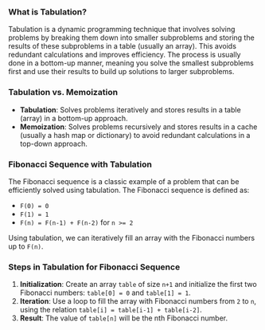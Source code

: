 ### What is Tabulation?

Tabulation is a dynamic programming technique that involves solving problems by breaking them down into smaller subproblems and storing the results of these subproblems in a table (usually an array). This avoids redundant calculations and improves efficiency. The process is usually done in a bottom-up manner, meaning you solve the smallest subproblems first and use their results to build up solutions to larger subproblems.

### Tabulation vs. Memoization

-   **Tabulation**: Solves problems iteratively and stores results in a table (array) in a bottom-up approach.
-   **Memoization**: Solves problems recursively and stores results in a cache (usually a hash map or dictionary) to avoid redundant calculations in a top-down approach.

### Fibonacci Sequence with Tabulation

The Fibonacci sequence is a classic example of a problem that can be efficiently solved using tabulation. The Fibonacci sequence is defined as:

-   `F(0) = 0`
-   `F(1) = 1`
-   `F(n) = F(n-1) + F(n-2)` for `n >= 2`

Using tabulation, we can iteratively fill an array with the Fibonacci numbers up to `F(n)`.

### Steps in Tabulation for Fibonacci Sequence

1.  **Initialization**: Create an array `table` of size `n+1` and initialize the first two Fibonacci numbers: `table[0] = 0` and `table[1] = 1`.
2.  **Iteration**: Use a loop to fill the array with Fibonacci numbers from `2` to `n`, using the relation `table[i] = table[i-1] + table[i-2]`.
3.  **Result**: The value of `table[n]` will be the nth Fibonacci number.